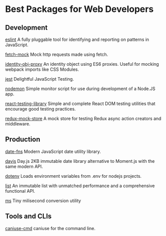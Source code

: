 # Best Packages for Web Developers

## Development

[eslint](https://github.com/eslint/eslint) A fully pluggable tool for identifying and reporting on patterns in JavaScript.

[fetch-mock](https://github.com/wheresrhys/fetch-mock) Mock http requests made using fetch.

[identity-obj-proxy](https://github.com/keyanzhang/identity-obj-proxy) An identity object using ES6 proxies. Useful for mocking webpack imports like CSS Modules.

[jest](https://github.com/facebook/jest) Delightful JavaScript Testing.

[nodemon](https://www.npmjs.com/package/nodemon) Simple monitor script for use during development of a Node.JS app.

[react-testing-library](https://github.com/kentcdodds/react-testing-library) Simple and complete React DOM testing utilities that encourage good testing practices.

[redux-mock-store](https://github.com/dmitry-zaets/redux-mock-store) A mock store for testing Redux async action creators and middleware.

## Production

[date-fns](https://github.com/date-fns/date-fns) Modern JavaScript date utility library.

[dayjs](https://github.com/iamkun/dayjs) Day.js 2KB immutable date library alternative to Moment.js with the same modern API.

[dotenv](https://github.com/motdotla/dotenv) Loads environment variables from .env for nodejs projects.

[list](https://github.com/funkia/list) An immutable list with unmatched performance and a comprehensive functional API.

[ms](https://github.com/zeit/ms) Tiny milisecond conversion utility

## Tools and CLIs

[caniuse-cmd](https://www.npmjs.com/package/caniuse-cmd) caniuse for the command line.
